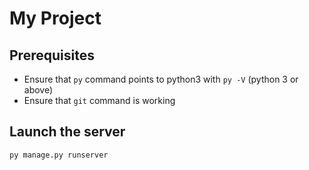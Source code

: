 # My Project

## Prerequisites

- Ensure that `py` command points to python3 with `py -V` (python 3 or above)
- Ensure that `git` command is working

## Launch the server

```shell
py manage.py runserver
```